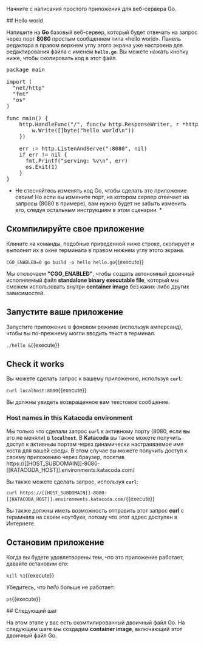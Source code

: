 Начните с написания простого приложения для веб-сервера Go.

## Hello world

Напишите на **Go** базовый веб-сервер, который будет отвечать на запрос через порт **8080** простым сообщением типа «hello world». 
Панель редактора в правом верхнем углу этого экрана уже настроена для редактирования файла с именем **`hello.go`**. 
Вы можете нажать кнопку ниже, чтобы скопировать код в этот файл.

<pre class="file" data-filename="hello.go" data-target="replace">
package main

import (
  "net/http"
  "fmt"
  "os"
)

func main() {
	http.HandleFunc("/", func(w http.ResponseWriter, r *http.Request) {
		w.Write([]byte("hello world\n"))
	})

	err := http.ListenAndServe(":8080", nil)
	if err != nil {
	  fmt.Printf("serving: %v\n", err)
	  os.Exit(1)
	}
}
</pre>

* Не стесняйтесь изменять код Go, чтобы сделать это приложение своим! Но если вы измените порт, на котором сервер отвечает на запросы (8080 в примере), вам нужно будет не забыть изменить его, следуя остальным инструкциям в этом сценарии. *

## Скомпилируйте свое приложение

Клините на команды, подобные приведенной ниже строке, скопирует и выполнит их в окне терминала в правом нижнем углу этого экрана.

`CGO_ENABLED=0 go build -o hello hello.go`{{execute}}

Мы отключаем **"CGO_ENABLED"**, чтобы создать автономный двоичный исполняемый файл **standalone binary executable file**, который мы сможем использовать внутри **container image** без каких-либо других зависимостей.

## Запустите ваше приложение

Запустите приложение в фоновом режиме (используя амперсанд), чтобы вы по-прежнему могли вводить текст в терминал.

`./hello &`{{execute}}

## Check it works

Вы можете сделать запрос к вашему приложению, используя **`curl`**:

`curl localhost:8080`{{execute}}

Вы должны увидеть возвращенное вам текстовое сообщение.

### Host names in this Katacoda environment

Мы только что сделали запрос **`curl`** к активному порту (8080, если вы его не меняли) в **`localhost`**. В **Katacoda** вы также можете получить доступ к активным портам через динамически настраиваемое имя хоста для вашей среды. В этом случае вы можете получить доступ к своему приложению через браузер, посетив https://[[HOST_SUBDOMAIN]]-8080-[[KATACODA_HOST]].environments.katacoda.com/

Вы также можете сделать запрос, используя **`curl`**:

`curl https://[[HOST_SUBDOMAIN]]-8080-[[KATACODA_HOST]].environments.katacoda.com/`{{execute}}

Вы также должны иметь возможность отправить этот запрос **curl** с терминала на своем ноутбуке, потому что этот адрес доступен в Интернете.

## Остановим приложение

Когда вы будете удовлетворены тем, что это приложение работает, давайте остановим его:

`kill %1`{{execute}}

Убедитесь, что *hello* больше не работает:

`ps`{{execute}}

## Следующий шаг

На этом этапе у вас есть скомпилированный двоичный файл Go. На следующем шаге мы создадим **container image**, включающий этот двоичный файл Go.